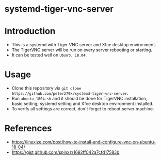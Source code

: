 # systemd-tiger-vnc-server

# Introduction
- This is a systemd with Tiger VNC server and Xfce desktop environment.
- The TigerVNC server will be run on every server rebooting or starting.
- It can be tested well on `Ubuntu 18.04`.

# Usage
- Clone this repository via `git clone https://github.com/peter279k/systemd-tiger-vnc-server`.
- Run `ubuntu_1804.sh` and it should be done for TigerVNC installation, basic setting, systemd setting and Xfce desktop environment installed.
- To verify all settings are correct, don't forget to reboot server machine.

# References
- https://linuxize.com/post/how-to-install-and-configure-vnc-on-ubuntu-18-04/
- https://gist.github.com/spinxz/1692ff042a7cfd17583b
